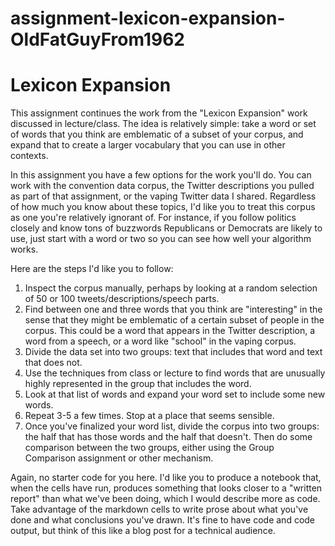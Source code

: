 # assignment-lexicon-expansion-OldFatGuyFrom1962
# Lexicon Expansion

This assignment continues the work from the "Lexicon Expansion" work discussed in lecture/class. The idea is
relatively simple: take a word or set of words that you think are emblematic of a subset of your corpus, and expand that
to create a larger vocabulary that you can use in other contexts. 

In this assignment you have a few options for the work you'll do. You can work with the convention data corpus, the Twitter descriptions
you pulled as part of that assignment, or the vaping Twitter data I shared. Regardless of how much you know about these topics, I'd 
like you to treat this corpus as one you're relatively ignorant of. For instance, if you follow politics closely and know tons of 
buzzwords Republicans or Democrats are likely to use, just start with a word or two so you can see how well your algorithm works. 

Here are the steps I'd like you to follow: 

1. Inspect the corpus manually, perhaps by looking at a random selection of 50 or 100 tweets/descriptions/speech parts. 
2. Find between one and three words that you think are "interesting" in the sense that they might be emblematic of a certain subset of people in the corpus. This could be a word that appears in the Twitter description, a word from a speech, or a word like "school" in the vaping corpus. 
3. Divide the data set into two groups: text that includes that word and text that does not. 
4. Use the techniques from class or lecture to find words that are unusually highly represented in the group that includes the word. 
5. Look at that list of words and expand your word set to include some new words. 
6. Repeat 3-5 a few times. Stop at a place that seems sensible. 
7. Once you've finalized your word list, divide the corpus into two groups: the half that has those words and the half that doesn't. Then do some comparison between the two groups, either using the Group Comparison assignment or other mechanism. 


Again, no starter code for you here. I'd like you to produce a notebook that, when the cells have run, produces something that looks closer to a "written report" than what we've been doing, which I would describe more as code. Take advantage of the markdown cells to write prose about what you've done and what conclusions you've drawn. It's fine to have code and code output, but think of this like a blog post for a technical audience. 
